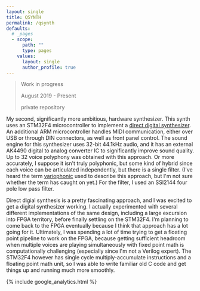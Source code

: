 ```yaml
---
layout: single
title: QSYNTH
permalink: /qsynth
defaults:
  # _pages
  - scope:
      path: ""
      type: pages
    values:
      layout: single
      author_profile: true
---
```


> Work in progress
>
> August 2019 - Present
>
> private repository

My second, significantly more ambitious, hardware synthesizer. This synth uses an STM32F4 microcontroller to implement a [direct digital synthesizer](https://en.wikipedia.org/wiki/Direct_digital_synthesis). An additional ARM microcontroller handles MIDI communication, either over USB or through DIN connectors, as well as front panel control. The sound engine for this synthesizer uses 32-bit 44.1kHz audio, and it has an external AK4490 digital to analog converter IC to significantly improve sound quality. Up to 32 voice polyphony was obtained with this approach. Or more accurately, I suppose it isn't truly polyphonic, but some kind of hybrid since each voice can be articulated independently, but there is a single filter. (I've heard the term [variophonic](https://www.youtube.com/watch?v=xab1w9f5h10) used to describe this approach, but I'm not sure whether the term has caught on yet.) For the filter, I used an SSI2144 four pole low pass filter.

Direct digial synthesis is a pretty fascinating approach, and I was excited to get a digital synthesizer working. I actually experimented with several different implementations of the same design, including a large excursion into FPGA territory, before finally settling on the STM32F4. I'm planning to come back to the FPGA eventually because I think that approach has a lot going for it. Ultimately, I was spending a lot of time trying to get a floating point pipeline to work on the FPGA, because getting sufficient headroom when multiple voices are playing simultaneously with fixed point math is computationally challenging (especially since I'm not a Verilog expert). The STM32F4 however has single cycle multiply-accumulate instructions and a floating point math unit, so I was able to write familiar old C code and get things up and running much more smoothly.

{% include google_analytics.html %}